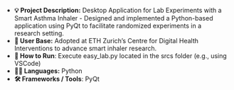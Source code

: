 - **💡 Project Description:** Desktop Application for Lab Experiments with a Smart Asthma Inhaler - Designed and implemented a Python-based application using PyQt to facilitate randomized experiments in a research setting.
- **📍 User Base:** Adopted at ETH Zurich’s Centre for Digital Health Interventions to advance smart inhaler research.
- **🚀 How to Run**: Execute easy_lab.py located in the srcs folder (e.g., using VSCode)
- **👨‍💻 Languages:** Python
- **🛠️ Frameworks / Tools**: PyQt
